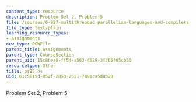 ```yaml
---
content_type: resource
description: Problem Set 2, Problem 5
file: /courses/6-827-multithreaded-parallelism-languages-and-compilers-fall-2002/61c5815d852f285326217491ca5d8b20_ps25.hs
file_type: text/plain
learning_resource_types:
- Assignments
ocw_type: OCWFile
parent_title: Assignments
parent_type: CourseSection
parent_uid: 15c8bea8-ff54-a563-4589-3f365f05cb50
resourcetype: Other
title: ps25.hs
uid: 61c5815d-852f-2853-2621-7491ca5d8b20
---
```

Problem Set 2, Problem 5